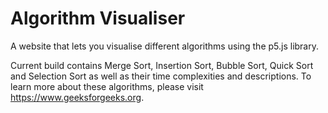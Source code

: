 # Algorithm Visualiser

A website that lets you visualise different algorithms using the p5.js library.

Current build contains Merge Sort, Insertion Sort, Bubble Sort, Quick Sort and Selection Sort as well as their time complexities and descriptions.
To learn more about these algorithms, please visit https://www.geeksforgeeks.org.